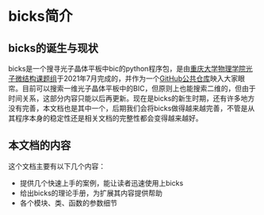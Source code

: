 # bicks简介

## bicks的诞生与现状

bicks是一个搜寻光子晶体平板中bic的python程序包，是由[重庆大学物理学院光子微结构课题组](http://enlight.cqu.edu.cn)于2021年7月完成的，并作为一个[GitHub公共仓库](https://github.com/PMRG-LE707/bicks)映入大家眼帘。目前可以搜索一维光子晶体平板中的BIC，但原则上也能搜索二维的，但由于时间关系，这部分内容只能以后再更新。现在是bicks的新生时期，还有许多地方没有完善，本文档也是其中一个，后期我们会将bicks做得越来越完善，不管是从其程序本身的稳定性还是相关文档的完整性都会变得越来越好。

## 本文档的内容

这个文档主要有以下几个内容：

* 提供几个快速上手的案例，能让读者迅速使用上bicks
* 给出bicks的理论手册，为扩展其内容提供帮助
* 各个模块、类、函数的参数细节